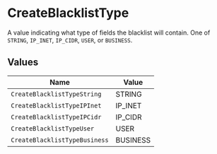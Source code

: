 # CreateBlacklistType

A value indicating what type of fields the blacklist will contain. One of `STRING`, `IP_INET`, `IP_CIDR`, `USER`, or `BUSINESS`.


## Values

| Name                          | Value                         |
| ----------------------------- | ----------------------------- |
| `CreateBlacklistTypeString`   | STRING                        |
| `CreateBlacklistTypeIPInet`   | IP_INET                       |
| `CreateBlacklistTypeIPCidr`   | IP_CIDR                       |
| `CreateBlacklistTypeUser`     | USER                          |
| `CreateBlacklistTypeBusiness` | BUSINESS                      |